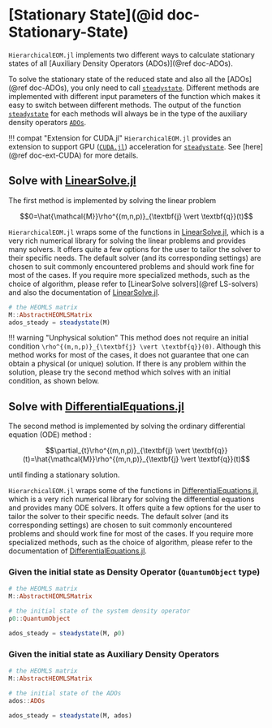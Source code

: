 # [Stationary State](@id doc-Stationary-State)
`HierarchicalEOM.jl` implements two different ways to calculate stationary states of all [Auxiliary Density Operators (ADOs)](@ref doc-ADOs).

To solve the stationary state of the reduced state and also all the [ADOs](@ref doc-ADOs), you only need to call [`steadystate`](@ref). Different methods are implemented with different input parameters of the function which makes it easy to switch between different methods. The output of the function [`steadystate`](@ref) for each methods will always be in the type of the auxiliary density operators [`ADOs`](@ref).

!!! compat "Extension for CUDA.jl"
    `HierarchicalEOM.jl` provides an extension to support GPU ([`CUDA.jl`](https://github.com/JuliaGPU/CUDA.jl)) acceleration for [`steadystate`](@ref). See [here](@ref doc-ext-CUDA) for more details.

## Solve with [LinearSolve.jl](http://linearsolve.sciml.ai/stable/)
The first method is implemented by solving the linear problem
```math
0=\hat{\mathcal{M}}\rho^{(m,n,p)}_{\textbf{j} \vert \textbf{q}}(t)
```

`HierarchicalEOM.jl` wraps some of the functions in [LinearSolve.jl](http://linearsolve.sciml.ai/stable/), which is a very rich numerical library for solving the linear problems and provides many solvers. It offers quite a few options for the user to tailor the solver to their specific needs. The default solver (and its corresponding settings) are chosen to suit commonly encountered problems and should work fine for most of the cases. If you require more specialized methods, such as the choice of algorithm, please refer to [LinearSolve solvers](@ref LS-solvers) and also the documentation of [LinearSolve.jl](http://linearsolve.sciml.ai/stable/).

```julia
# the HEOMLS matrix
M::AbstractHEOMLSMatrix  
ados_steady = steadystate(M)
```

!!! warning "Unphysical solution"
    This method does not require an initial condition ``\rho^{(m,n,p)}_{\textbf{j} \vert \textbf{q}}(0)``. Although this method works for most of the cases, it does not guarantee that one can obtain a physical (or unique) solution. If there is any problem within the solution, please try the second method which solves with an initial condition, as shown below.

## Solve with [DifferentialEquations.jl](https://diffeq.sciml.ai/stable/)
The second method is implemented by solving the ordinary differential equation (ODE) method :
```math
\partial_{t}\rho^{(m,n,p)}_{\textbf{j} \vert \textbf{q}}(t)=\hat{\mathcal{M}}\rho^{(m,n,p)}_{\textbf{j} \vert \textbf{q}}(t)
```
until finding a stationary solution.

`HierarchicalEOM.jl` wraps some of the functions in [DifferentialEquations.jl](https://diffeq.sciml.ai/stable/), which is a very rich numerical library for solving the differential equations and provides many ODE solvers. It offers quite a few options for the user to tailor the solver to their specific needs. The default solver (and its corresponding settings) are chosen to suit commonly encountered problems and should work fine for most of the cases. If you require more specialized methods, such as the choice of algorithm, please refer to the documentation of [DifferentialEquations.jl](https://diffeq.sciml.ai/stable/).

### Given the initial state as Density Operator (`QuantumObject` type)

```julia
# the HEOMLS matrix
M::AbstractHEOMLSMatrix  

# the initial state of the system density operator
ρ0::QuantumObject

ados_steady = steadystate(M, ρ0)
```

### Given the initial state as Auxiliary Density Operators

```julia
# the HEOMLS matrix
M::AbstractHEOMLSMatrix  

# the initial state of the ADOs
ados::ADOs

ados_steady = steadystate(M, ados)
```